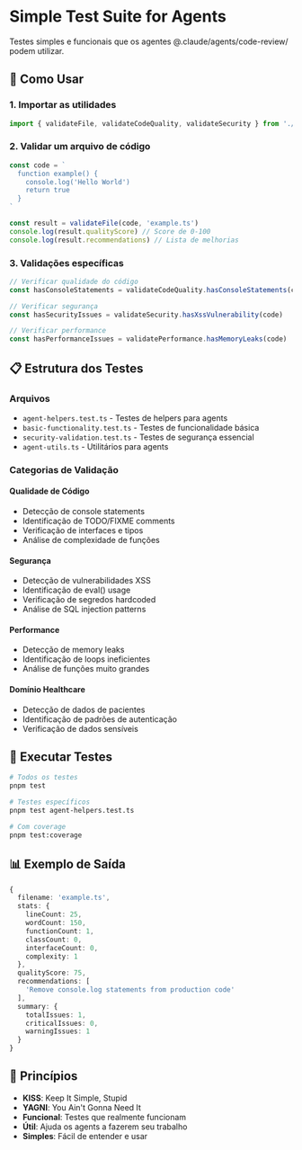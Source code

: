 # Simple Test Suite for Agents

Testes simples e funcionais que os agentes @.claude/agents/code-review/ podem utilizar.

## 🚀 Como Usar

### 1. Importar as utilidades

```typescript
import { validateFile, validateCodeQuality, validateSecurity } from './agent-utils'
```

### 2. Validar um arquivo de código

```typescript
const code = `
  function example() {
    console.log('Hello World')
    return true
  }
`

const result = validateFile(code, 'example.ts')
console.log(result.qualityScore) // Score de 0-100
console.log(result.recommendations) // Lista de melhorias
```

### 3. Validações específicas

```typescript
// Verificar qualidade do código
const hasConsoleStatements = validateCodeQuality.hasConsoleStatements(code)

// Verificar segurança
const hasSecurityIssues = validateSecurity.hasXssVulnerability(code)

// Verificar performance
const hasPerformanceIssues = validatePerformance.hasMemoryLeaks(code)
```

## 📋 Estrutura dos Testes

### Arquivos
- `agent-helpers.test.ts` - Testes de helpers para agents
- `basic-functionality.test.ts` - Testes de funcionalidade básica
- `security-validation.test.ts` - Testes de segurança essencial
- `agent-utils.ts` - Utilitários para agents

### Categorias de Validação

#### Qualidade de Código
- Detecção de console statements
- Identificação de TODO/FIXME comments
- Verificação de interfaces e tipos
- Análise de complexidade de funções

#### Segurança
- Detecção de vulnerabilidades XSS
- Identificação de eval() usage
- Verificação de segredos hardcoded
- Análise de SQL injection patterns

#### Performance
- Detecção de memory leaks
- Identificação de loops ineficientes
- Análise de funções muito grandes

#### Domínio Healthcare
- Detecção de dados de pacientes
- Identificação de padrões de autenticação
- Verificação de dados sensíveis

## 🔧 Executar Testes

```bash
# Todos os testes
pnpm test

# Testes específicos
pnpm test agent-helpers.test.ts

# Com coverage
pnpm test:coverage
```

## 📊 Exemplo de Saída

```typescript
{
  filename: 'example.ts',
  stats: {
    lineCount: 25,
    wordCount: 150,
    functionCount: 1,
    classCount: 0,
    interfaceCount: 0,
    complexity: 1
  },
  qualityScore: 75,
  recommendations: [
    'Remove console.log statements from production code'
  ],
  summary: {
    totalIssues: 1,
    criticalIssues: 0,
    warningIssues: 1
  }
}
```

## 🎯 Princípios

- **KISS**: Keep It Simple, Stupid
- **YAGNI**: You Ain't Gonna Need It
- **Funcional**: Testes que realmente funcionam
- **Útil**: Ajuda os agents a fazerem seu trabalho
- **Simples**: Fácil de entender e usar